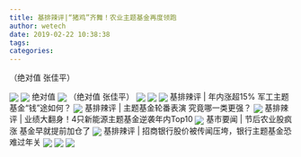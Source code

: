 ```yaml
---
title: 基排辣评|“猪鸡”齐舞！农业主题基金再度领跑
author: wetech
date: 2019-02-22 10:38:38
tags: 
categories: 
---
```

（绝对值 张佳平）
<!-- more -->
<img align="center" border="0" src="http://invest-images-external.cbndata.org/5LiA6LSiQUJT/images/7f40ddffbe332296a22874fb7befccdbadf54cd4.png" />
<img align="center" border="0" src="http://invest-images-external.cbndata.org/5LiA6LSiQUJT/images/8e8838d22124c8f2d0f3700b61ec1994ae57b768.png" />
绝对值
<img align="center" border="0" src="http://invest-images-external.cbndata.org/5LiA6LSiQUJT/images/90805304fc995f62cd58f74d2e682b587e64d872.png" />
（绝对值 张佳平）
<img align="center" border="0" src="http://invest-images-external.cbndata.org/5LiA6LSiQUJT/images/09c0d21bfef851444dea390a6903eed8c5b17af9.png" />
 
<img align="center" border="0" src="http://invest-images-external.cbndata.org/5LiA6LSiQUJT/images/a6c91e9d8e5849cc7ccea7a939e98ff80547172b.png" />
 
<img align="center" border="0" src="http://invest-images-external.cbndata.org/5LiA6LSiQUJT/images/495e580877c633a3d418e6b23d0c24234ffe83f1.png" />
基排辣评 | 年内涨超15% 军工主题基金“钱”途如何？
<img align="center" border="0" src="http://invest-images-external.cbndata.org/5LiA6LSiQUJT/images/2d09455f54784bc32de90487aeace52c7ffddc44.png" />
基排辣评 | 主题基金轮番表演 究竟哪一类更强？
<img align="center" border="0" src="http://invest-images-external.cbndata.org/5LiA6LSiQUJT/images/b42f1c5c1d0e3b66c0e04e5b857f9478059f533d.png" />
基排辣评 | 业绩大翻身！4只新能源主题基金逆袭年内Top10
<img align="center" border="0" src="http://invest-images-external.cbndata.org/5LiA6LSiQUJT/images/1dbf25f6a237057c92995f473523810e8a5bbb2c.png" />
基市要闻 | 节后农业股疯涨 基金早就提前加仓了
<img align="center" border="0" src="http://invest-images-external.cbndata.org/5LiA6LSiQUJT/images/e1cea1772d21e26eb4a550faf71245326719c906.png" />
基排辣评 | 招商银行股价被传闻压垮，银行主题基金恐难过年关
<img align="center" border="0" src="http://invest-images-external.cbndata.org/5LiA6LSiQUJT/images/f443d2ba527d72838fa9fdf8456abbf473c6e21f.png" />
<img align="center" border="0" src="http://invest-images-external.cbndata.org/5LiA6LSiQUJT/images/80a9f9467a6a07e43c9a8b6a77a9c3721850d8c1.png" />
<img align="center" border="0" src="http://invest-images-external.cbndata.org/5LiA6LSiQUJT/images/9ad2a04c76c1a770bbaf41835a2837beb41ba42c.png" />
